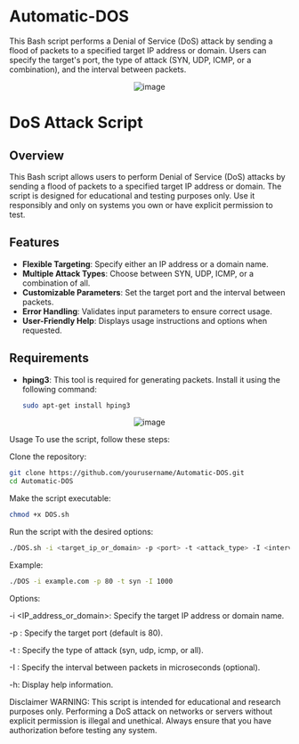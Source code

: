 # Automatic-DOS
This Bash script performs a Denial of Service (DoS) attack by sending a flood of packets to a specified target IP address or domain. Users can specify the target's port, the type of attack (SYN, UDP, ICMP, or a combination), and the interval between packets.

<p align="center">
  <img src="https://github.com/user-attachments/assets/8e6f1430-3a65-4da2-a2c7-1a9bdbc748f1" alt="image" />
</p>




# DoS Attack Script

## Overview

This Bash script allows users to perform Denial of Service (DoS) attacks by sending a flood of packets to a specified target IP address or domain. The script is designed for educational and testing purposes only. Use it responsibly and only on systems you own or have explicit permission to test.

## Features

- **Flexible Targeting**: Specify either an IP address or a domain name.
- **Multiple Attack Types**: Choose between SYN, UDP, ICMP, or a combination of all.
- **Customizable Parameters**: Set the target port and the interval between packets.
- **Error Handling**: Validates input parameters to ensure correct usage.
- **User-Friendly Help**: Displays usage instructions and options when requested.

## Requirements

- **hping3**: This tool is required for generating packets. Install it using the following command:
  ```bash
  sudo apt-get install hping3
  ```

<p align="center">
  <img src="https://github.com/user-attachments/assets/574f68ae-f6d6-458c-967d-6c61e0aa8a71" alt="image" />
</p>


  
Usage
To use the script, follow these steps:

Clone the repository:

```bash
git clone https://github.com/yourusername/Automatic-DOS.git
cd Automatic-DOS
```
Make the script executable:

```bash
chmod +x DOS.sh
```
Run the script with the desired options:

```bash
./DOS.sh -i <target_ip_or_domain> -p <port> -t <attack_type> -I <interval>
```
Example:

```bash
./DOS -i example.com -p 80 -t syn -I 1000
```

Options:

-i <IP_address_or_domain>: Specify the target IP address or domain name.

-p <port>: Specify the target port (default is 80).

-t <type>: Specify the type of attack (syn, udp, icmp, or all).

-I <interval>: Specify the interval between packets in microseconds (optional).

-h: Display help information.

Disclaimer
WARNING: This script is intended for educational and research purposes only. Performing a DoS attack on networks or servers without explicit permission is illegal and unethical. Always ensure that you have authorization before testing any system.
